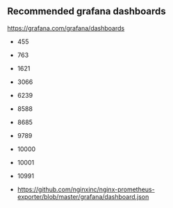 ## Recommended grafana dashboards
https://grafana.com/grafana/dashboards
* 455
* 763
* 1621
* 3066
* 6239
* 8588
* 8685
* 9789
* 10000
* 10001
* 10991

* https://github.com/nginxinc/nginx-prometheus-exporter/blob/master/grafana/dashboard.json
